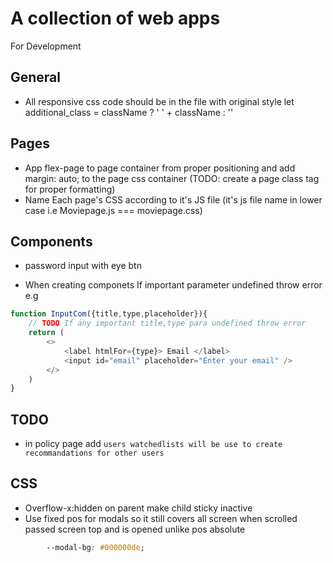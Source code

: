 # A collection of web apps

For Development

## General

- All responsive css code should be in the file with original style
let additional_class = className ? ' ' + className : ''

## Pages

- App flex-page to page container from proper positioning and add margin: auto; to the page css container (TODO: create a page class tag for proper formatting)
- Name Each page's CSS according to it's JS file (it's js file name in lower case i.e Moviepage.js === moviepage.css)

## Components

- password input with eye btn

- When creating componets If important parameter undefined throw error
e.g

```js
function InputCom({title,type,placeholder}){
    // TODO If any important title,type para undefined throw error
    return (
        <>
            <label htmlFor={type}> Email </label>
            <input id="email" placeholder="Enter your email" />
        </>
    )
}

```

## TODO

- in policy page add `users watchedlists will be use to create recommandations for other users`

## CSS

- Overflow-x:hidden on parent make child sticky inactive
- Use fixed pos for modals so it still covers all screen when scrolled passed screen top and is opened unlike pos absolute

```css
        --modal-bg: #000000de;
```
